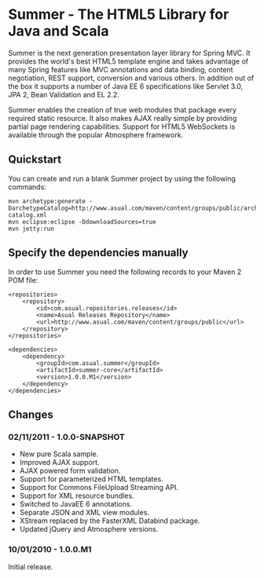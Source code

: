 # Summer - The HTML5 Library for Java and Scala

Summer is the next generation presentation layer library for Spring MVC. It provides the world's best HTML5 template 
engine and takes advantage of many Spring features like MVC annotations and data binding, content negotiation, 
REST support, conversion and various others. In addition out of the box it supports a number of Java EE 6 specifications 
like Servlet 3.0, JPA 2, Bean Validation and EL 2.2.

Summer enables the creation of true web modules that package every required static resource. It also makes AJAX 
really simple by providing partial page rendering capabilities. Support for HTML5 WebSockets is available through the 
popular Atmosphere framework.

## Quickstart

You can create and run a blank Summer project by using the following commands:

    mvn archetype:generate -DarchetypeCatalog=http://www.asual.com/maven/content/groups/public/archetype-catalog.xml
    mvn eclipse:eclipse -DdownloadSources=true
    mvn jetty:run
    
## Specify the dependencies manually

In order to use Summer you need the following records to your Maven 2 POM file:

    <repositories>
        <repository>
            <id>com.asual.repositories.releases</id>
            <name>Asual Releases Repository</name>
            <url>http://www.asual.com/maven/content/groups/public</url>
        </repository>
    </repositories>
    
    <dependencies>
        <dependency>
            <groupId>com.asual.summer</groupId>
            <artifactId>summer-core</artifactId>
            <version>1.0.0.M1</version>
        </dependency>
    </dependencies>

## Changes
    
### 02/11/2011 - 1.0.0-SNAPSHOT

* New pure Scala sample.
* Improved AJAX support.
* AJAX powered form validation.
* Support for parameterized HTML templates.
* Support for Commons FileUpload Streaming API.
* Support for XML resource bundles.
* Switched to JavaEE 6 annotations.
* Separate JSON and XML view modules.
* XStream replaced by the FasterXML Databind package.
* Updated jQuery and Atmosphere versions.

### 10/01/2010 - 1.0.0.M1

Initial release.